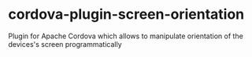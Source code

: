 cordova-plugin-screen-orientation
=================================

Plugin for Apache Cordova which allows to manipulate orientation of the devices's screen programmatically
